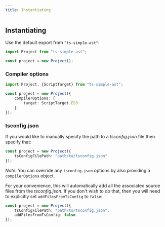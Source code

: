 ```yaml
---
title: Instantiating
---
```


## Instantiating

Use the default export from `"ts-simple-ast"`:

```ts
import Project from "ts-simple-ast";

const project = new Project();
```

### Compiler options

```ts
import Project, {ScriptTarget} from "ts-simple-ast";

const project = new Project({
    compilerOptions: {
        target: ScriptTarget.ES3
    }
});
```

### tsconfig.json

If you would like to manually specify the path to a *tsconfig.json* file then specify that:

```ts
const project = new Project({
    tsConfigFilePath: "path/to/tsconfig.json"
});
```

*Note:* You can override any `tsconfig.json` options by also providing a `compilerOptions` object.

For your convenience, this will automatically add all the associated source files from the *tsconfig.json*. If you don't wish to do that, then you will need to explicitly set `addFilesFromTsConfig` to `false`:

```ts
const project = new Project({
    tsConfigFilePath: "path/to/tsconfig.json",
    addFilesFromTsConfig: false
});
```
